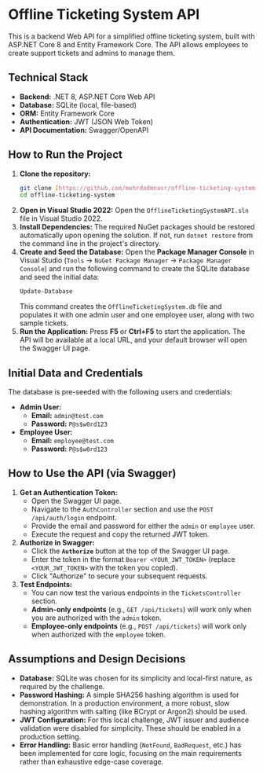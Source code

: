 # Offline Ticketing System API

This is a backend Web API for a simplified offline ticketing system, built with ASP.NET Core 8 and Entity Framework Core. The API allows employees to create support tickets and admins to manage them.

## Technical Stack

-   **Backend:** .NET 8, ASP.NET Core Web API
-   **Database:** SQLite (local, file-based)
-   **ORM:** Entity Framework Core
-   **Authentication:** JWT (JSON Web Token)
-   **API Documentation:** Swagger/OpenAPI

## How to Run the Project

1.  **Clone the repository:**
    ```bash
    git clone [https://github.com/mehrdadmnasr/offline-ticketing-system.git](https://github.com/mehrdadmnasr/offline-ticketing-system.git)
    cd offline-ticketing-system
    ```
2.  **Open in Visual Studio 2022:**
    Open the `OfflineTicketingSystemAPI.sln` file in Visual Studio 2022.
3.  **Install Dependencies:**
    The required NuGet packages should be restored automatically upon opening the solution. If not, run `dotnet restore` from the command line in the project's directory.
4.  **Create and Seed the Database:**
    Open the **Package Manager Console** in Visual Studio (`Tools` -> `NuGet Package Manager` -> `Package Manager Console`) and run the following command to create the SQLite database and seed the initial data:
    ```bash
    Update-Database
    ```
    This command creates the `OfflineTicketingSystem.db` file and populates it with one admin user and one employee user, along with two sample tickets.
5.  **Run the Application:**
    Press **F5** or **Ctrl+F5** to start the application. The API will be available at a local URL, and your default browser will open the Swagger UI page.

## Initial Data and Credentials

The database is pre-seeded with the following users and credentials:

-   **Admin User:**
    -   **Email:** `admin@test.com`
    -   **Password:** `P@s$w0rd123`
-   **Employee User:**
    -   **Email:** `employee@test.com`
    -   **Password:** `P@s$w0rd123`

## How to Use the API (via Swagger)

1.  **Get an Authentication Token:**
    -   Open the Swagger UI page.
    -   Navigate to the `AuthController` section and use the `POST /api/auth/login` endpoint.
    -   Provide the email and password for either the `admin` or `employee` user.
    -   Execute the request and copy the returned JWT token.
2.  **Authorize in Swagger:**
    -   Click the **`Authorize`** button at the top of the Swagger UI page.
    -   Enter the token in the format `Bearer <YOUR_JWT_TOKEN>` (replace `<YOUR_JWT_TOKEN>` with the token you copied).
    -   Click "Authorize" to secure your subsequent requests.
3.  **Test Endpoints:**
    -   You can now test the various endpoints in the `TicketsController` section.
    -   **Admin-only endpoints** (e.g., `GET /api/tickets`) will work only when you are authorized with the `admin` token.
    -   **Employee-only endpoints** (e.g., `POST /api/tickets`) will work only when authorized with the `employee` token.

## Assumptions and Design Decisions

-   **Database:** SQLite was chosen for its simplicity and local-first nature, as required by the challenge.
-   **Password Hashing:** A simple SHA256 hashing algorithm is used for demonstration. In a production environment, a more robust, slow hashing algorithm with salting (like BCrypt or Argon2) should be used.
-   **JWT Configuration:** For this local challenge, JWT issuer and audience validation were disabled for simplicity. These should be enabled in a production setting.
-   **Error Handling:** Basic error handling (`NotFound`, `BadRequest`, etc.) has been implemented for core logic, focusing on the main requirements rather than exhaustive edge-case coverage.
